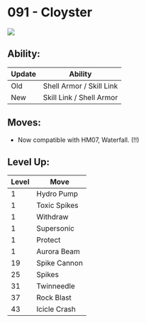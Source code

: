 # 091 - Cloyster
![][091]

## Ability:

Update | Ability
---    | ---
Old    | Shell Armor / Skill Link
New    | Skill Link / Shell Armor

## Moves:

 - Now compatible with HM07, Waterfall. (!!)

## Level Up:

Level | Move
---   | ---
  1   | Hydro Pump
  1   | Toxic Spikes
  1   | Withdraw
  1   | Supersonic
  1   | Protect
  1   | Aurora Beam
 19   | Spike Cannon
 25   | Spikes
 31   | Twinneedle
 37   | Rock Blast
 43   | Icicle Crash



[091]: /img/pokemon/091.png
